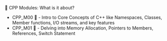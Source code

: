 🧐 CPP Modules: What is it about?
- CPP_M00 🌱 - Intro to Core Concepts of C++ like Namespaces, Classes, Member functions, I/O streams, and key features
- CPP_M01 🌿 - Delving into Memory Allocation, Pointers to Members, References, Switch Statement
